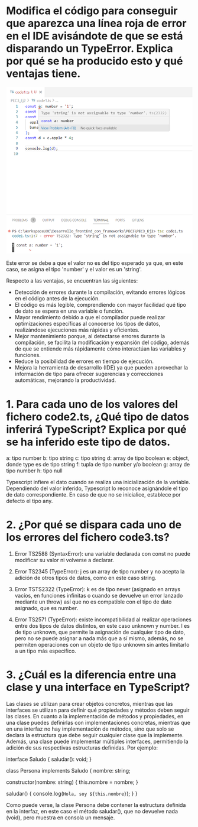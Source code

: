 # Modifica el código para conseguir que aparezca una línea roja de error en el IDE avisándote de que se está disparando un TypeError. Explica por qué se ha producido esto y qué ventajas tiene.

![Alt text](image.png)

Este error se debe a que el valor no es del tipo esperado ya que, en este caso, se asigna el tipo 'number' y el valor es un 'string'. 

Respecto a las ventajas, se encuentran las siguientes:

 - Detección de errores durante la compilación, evitando errores lógicos en el código antes de la ejecución.
 - El código es más legible, comprendiendo con mayor facilidad qué tipo de dato se espera en una variable o función.
 - Mayor rendimiento debido a que el compilador puede realizar optimizaciones específicas al conocerse los tipos de datos, realizándose ejecuciones más rápidas y eficientes.
 - Mejor mantenimiento porque, al detectarse errores durante la compilación, se facilita la modificación y expansión del código, además de que se entiende más rápidamente cómo interactúan las variables y funciones.
 - Reduce la posibilidad de errores en tiempo de ejecución.
 - Mejora la herramienta de desarrollo (IDE) ya que pueden aprovechar la información de tipo para ofrecer sugerencias y correcciones automáticas, mejorando la productividad.

 # 1. Para cada uno de los valores del fichero code2.ts, ¿Qué tipo de datos inferirá TypeScript? Explica por qué se ha inferido este tipo de datos.

 a: tipo number
 b: tipo string
 c: tipo string
 d: array de tipo boolean
 e: object, donde type es de tipo string
 f: tupla de tipo number y/o boolean
 g: array de tipo number
 h: tipo null

 Typescript infiere el dato cuando se realiza una inicialización de la variable. Dependiendo del valor inferido, Typescript lo reconoce asignándole el tipo de dato correspondiente. En caso de que no se inicialice, establece por defecto el tipo any. 

# 2. ¿Por qué se dispara cada uno de los errores del fichero code3.ts?

1. Error TS2588 (SyntaxError): una variable declarada con const no puede modificar su valor ni volverse a declarar.

2. Error TS2345 (TypeError): j es un array de tipo number y no acepta la adición de otros tipos de datos, como en este caso string.

3. Error TSTS2322 (TypeError): k es de tipo never (asignado en arrays vacíos, en funciones infinitas o cuando se devuelve un error lanzado mediante un throw) así que no es compatible con el tipo de dato asignado, que es number.

4. Error TS2571 (TypeError): existe incompatibilidad al realizar operaciones entre dos tipos de datos distintos, en este caso unknown y number. l es de tipo unknown, que permite la asignación de cualquier tipo de dato, pero no se puede asignar a nada más que a sí mismo, además, no se permiten operaciones con un objeto de tipo unknown sin antes limitarlo a un tipo más especifico.

# 3. ¿Cuál es la diferencia entre una clase y una interface en TypeScript?

Las clases se utilizan para crear objetos concretos, mientras que las interfaces se utilizan para definir qué propiedades y métodos deben seguir las clases. En cuanto a la implementación de métodos y propiedades, en una clase puedes definirlas con implementaciones concretas, mientras que en una interfaz no hay implementación de métodos, sino que solo se declara la estructura que debe seguir cualquier clase que la implemente. Además, una clase puede implementar múltiples interfaces, permitiendo la adición de sus respectivas estructuras definidas. Por ejemplo:

interface Saludo {
  saludar(): void;
}

class Persona implements Saludo {
  nombre: string;

  constructor(nombre: string) {
    this.nombre = nombre;
  }

  saludar() {
    console.log(`Hola, soy ${this.nombre}`); 
  }
}

Como puede verse, la clase Persona debe contener la estructura definida en la interfaz, en este caso el método saludar(), que no devuelve nada (void), pero muestra en consola un mensaje.

